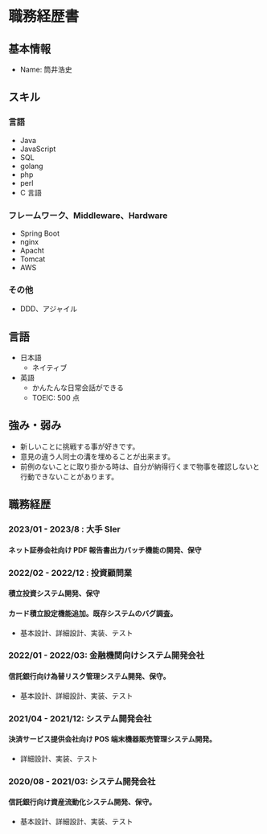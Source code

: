 # 職務経歴書

## 基本情報

- Name: 筒井浩史

## スキル

### 言語

- Java
- JavaScript
- SQL
- golang
- php
- perl
- C 言語

### フレームワーク、Middleware、Hardware

- Spring Boot
- nginx
- Apacht
- Tomcat
- AWS

### その他

- DDD、アジャイル

## 言語

- 日本語
  - ネイティブ
- 英語
  - かんたんな日常会話ができる
  - TOEIC: 500 点

## 強み・弱み

- 新しいことに挑戦する事が好きです。
- 意見の違う人同士の溝を埋めることが出来ます。
- 前例のないことに取り掛かる時は、自分が納得行くまで物事を確認しないと行動できないことがあります。

## 職務経歴

### 2023/01 - 2023/8 : 大手 SIer

#### ネット証券会社向け PDF 報告書出力バッチ機能の開発、保守

### 2022/02 - 2022/12 : 投資顧問業

#### 積立投資システム開発、保守

#### カード積立設定機能追加。既存システムのバグ調査。

- 基本設計、詳細設計、実装、テスト

### 2022/01 - 2022/03: 金融機関向けシステム開発会社

#### 信託銀行向け為替リスク管理システム開発、保守。

- 基本設計、詳細設計、実装、テスト

### 2021/04 - 2021/12: システム開発会社

#### 決済サービス提供会社向け POS 端末機器販売管理システム開発。

- 詳細設計、実装、テスト

### 2020/08 - 2021/03: システム開発会社

#### 信託銀行向け資産流動化システム開発、保守。

- 基本設計、詳細設計、実装、テスト
